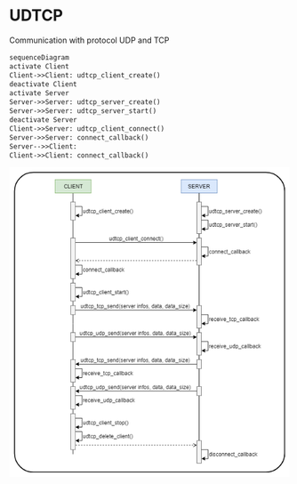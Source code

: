 # UDTCP

Communication with protocol UDP and TCP
```mermaid
sequenceDiagram
activate Client
Client->>Client: udtcp_client_create()
deactivate Client
activate Server
Server->>Server: udtcp_server_create()
Server->>Server: udtcp_server_start()
deactivate Server
Client->>Server: udtcp_client_connect()
Server->>Server: connect_callback()
Server-->>Client: 
Client->>Client: connect_callback()
```
<p align="center">
    <img src="communication.png">
</p>

